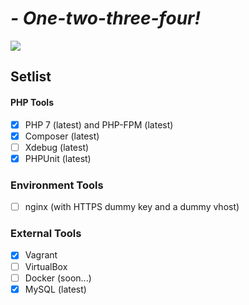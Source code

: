 # _- One-two-three-four!_

![](https://49.media.tumblr.com/c8f9f8821563a583c98a0dc87807300c/tumblr_o0i3p4GEGP1tjydheo1_500.gif)

## Setlist

#### PHP Tools

* [X] PHP 7 (latest) and PHP-FPM (latest)
* [X] Composer (latest)
* [ ] Xdebug (latest)
* [X] PHPUnit (latest)

### Environment Tools

* [ ] nginx (with HTTPS dummy key and a dummy vhost)

### External Tools

* [X] Vagrant
* [ ] VirtualBox
* [ ] Docker (soon...)
* [X] MySQL (latest)

